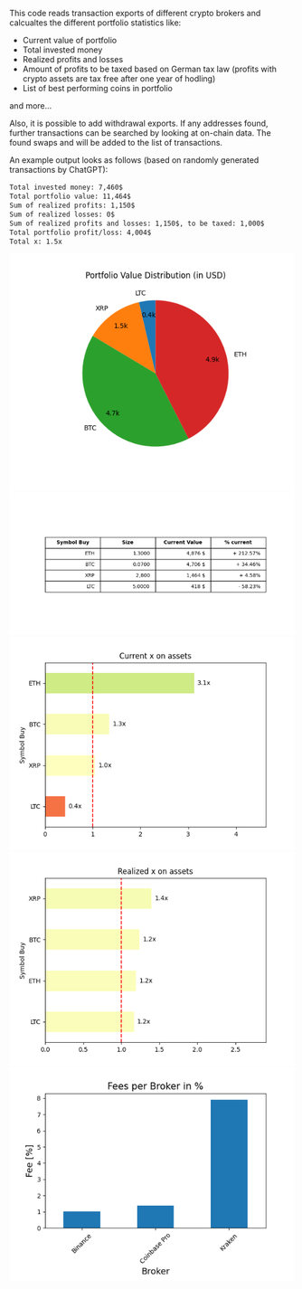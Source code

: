 This code reads transaction exports of different crypto brokers and calcualtes the different portfolio statistics like:
- Current value of portfolio
- Total invested money
- Realized profits and losses
- Amount of profits to be taxed based on German tax law (profits with crypto assets are tax free after one year of hodling)
- List of best performing coins in portfolio

and more...

Also, it is possible to add withdrawal exports. If any addresses found, further transactions can be searched by looking at on-chain data. The found swaps and will be added to the list of transactions.

An example output looks as follows (based on randomly generated transactions by ChatGPT):

```console
Total invested money: 7,460$
Total portfolio value: 11,464$
Sum of realized profits: 1,150$
Sum of realized losses: 0$
Sum of realized profits and losses: 1,150$, to be taxed: 1,000$
Total portfolio profit/loss: 4,004$
Total x: 1.5x
```
![](demo/pie.png)
![](demo/table.png)
![](demo/x_current.png)
![](demo/x_realized.png)
![](demo/fees.png)
